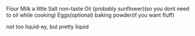 Flour
Milk
a little Salt
non-taste Oil (probably sunflower)(so you dont need to oil while cooking)
Eggs(optional)
baking powder(if you want fluff)

not too liquid-ey, but pretty liquid